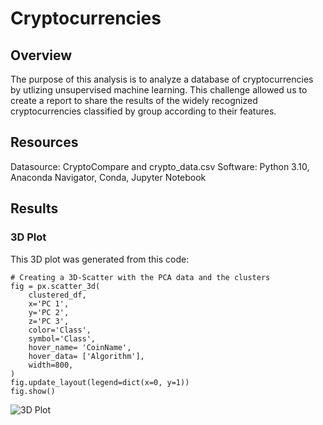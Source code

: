# Cryptocurrencies

## Overview 
The purpose of this analysis is to analyze a database of cryptocurrencies by utlizing unsupervised machine learning. This challenge allowed us to create a report to share the results of the widely recognized cryptocurrencies classified by group according to their features. 

## Resources 

Datasource: CryptoCompare and crypto_data.csv
Software: Python 3.10, Anaconda Navigator, Conda, Jupyter Notebook

## Results

### 3D Plot 

This 3D plot was generated from this code:

```
# Creating a 3D-Scatter with the PCA data and the clusters
fig = px.scatter_3d(
    clustered_df,
    x='PC 1',
    y='PC 2',
    z='PC 3',
    color='Class',
    symbol='Class',
    hover_name= 'CoinName',
    hover_data= ['Algorithm'],
    width=800,
)
fig.update_layout(legend=dict(x=0, y=1))
fig.show()
```



![3D Plot](https://user-images.githubusercontent.com/102767530/200730725-cc612be0-048f-4358-a585-c8a16057f7c9.png)
